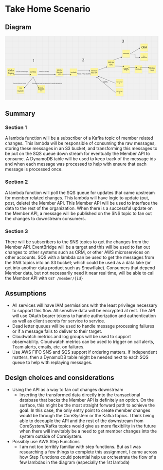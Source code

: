 # Take Home Scenario
## Diagram
![diagram](images/diagram.png)

## Summary

### Section 1
A lambda function will be a subscriber of a Kafka topic of member related changes. This lambda will be responsible of consuming the raw messages, storing these messages in an S3 bucket, and transforming this messages to be put on the SQS queue down stream for eventually the Member API to consume. A DynamoDB table will be used to keep track of the message ids and when each message was processed to help with ensure that each message is processed once. 

### Section 2
A lambda function will poll the SQS queue for updates that came upstream for member related changes. This lambda will have logic to update (put, post, delete) the Member API. This Member API will be used to interface the data to the rest of the organization. When there is a successful update on the Member API, a message will be published on the SNS topic to fan out the changes to downstream consumers. 

### Section 3
There will be subscribers to the SNS topics to get the changes from the Member API. EventBridge will be a target and this will be used to fan out changes to other systems such as CRM, or other AWS microservices on other accounts. SQS with a lambda can be used to get the messages from the SNS topics into an S3 bucket; which could be used as a data lake (or get into another data product such as Snowflake). Consumers that depend Member data, but not necessarily need it near real time, will be able to call the Member API with `GET /member/{id}`


## Assumptions
* All services will have IAM permissions with the least privilege necessary to support this flow. All sensitive data will be encrypted at rest. The API will use OAuth bearer tokens to handle authorization and authentication as well as client secrets for service to service. 
* Dead letter queues will be used to handle message processing failures or if a message fails to deliver to their target.
* Cloudwatch metrics and log groups will be used to support observability. Cloudwatch metrics can be used to trigger on call alerts, Team alerts, emails, etc. on failures.
* Use AWS FIFO SNS and SQS support if ordering matters. If independent matters, then a DynamoDB table might be needed next to each SQS queue to help with replaying messages. 

## Design choices and considerations
* Using the API as a way to fan out changes downstream
  * Inserting the transformed data directly into the transactional database that backs the Member API is definitely an option. On the surface, this might be the most straight forward path to achieve the goal. In this case, the only entry point to create member changes would be through the CoreSystem or the Kafka topics. I think being able to decouple the API and the rest of the downstream from CoreSystem/Kafka topics would give us more flexibility in the future when there will inevitably be a need to get member changes into the system outside of CoreSystem.
* Possibly use AWS Step Functions
  * I am not too terribly familiar with step functions. But as I was researching a few things to complete this assignment, I came across how Step Functions could potential help us orchestrate the flow of a few lambdas in the diagram (especially the 1st lambda)
